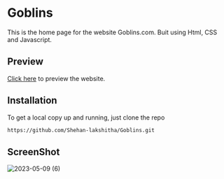 # Goblins
This is the home page for the website Goblins.com. Buit using Html, CSS and Javascript.
## Preview
<a href='https://shehan-lakshitha.github.io/Goblins/'>Click here</a> to preview the website.

## Installation
To get a local copy up and running, just clone the repo
```bash
https://github.com/Shehan-lakshitha/Goblins.git
```
## ScreenShot

![2023-05-09 (6)](https://github.com/Shehan-lakshitha/Goblins/assets/90453471/e0677e11-e709-4524-82e5-b284a1de2310)
